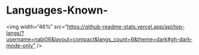 # Languages-Known-
<img width=“46%” src=“https://github-readme-stats.vercel.app/api/top-langs/?username=nabi06&layout=compact&langs_count=6&theme=dark#gh-dark-mode-only” />
